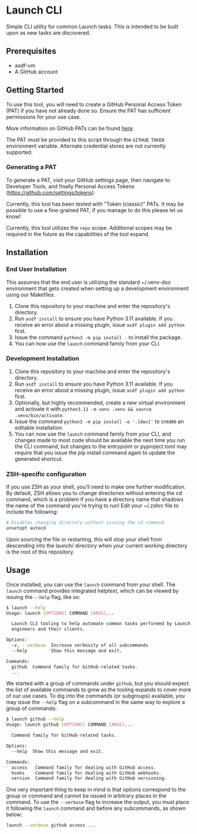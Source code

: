 # Launch CLI

Simple CLI utility for common Launch tasks. This is intended to be built upon as new tasks are discovered.

## Prerequisites

- asdf-vm
- A GitHub account

## Getting Started

To use this tool, you will need to create a GitHub Personal Access Token (PAT) if you have not already done so. Ensure the PAT has sufficient permissions for your use case.

More information on GitHub PATs can be found [here](https://docs.github.com/en/authentication/keeping-your-account-and-data-secure/managing-your-personal-access-tokens).

The PAT must be provided to this script through the `GITHUB_TOKEN` environment variable. Alternate credential stores are not currently supported.

### Generating a PAT

To generate a PAT, visit your GitHub settings page, then navigate to Developer Tools, and finally Personal Access Tokens (https://github.com/settings/tokens).

Currently, this tool has been tested with "Token (classic)" PATs. It may be possible to use a fine-grained PAT, if you manage to do this please let us know!

Currently, this tool utilizes the `repo` scope. Additional scopes may be required in the future as the capabilities of the tool expand.

## Installation

### End User Installation

This assumes that the end user is utilizing the standard ~/.venv-dso environment that gets created when setting up a development environment using our Makefiles.

1. Clone this repository to your machine and enter the repository's directory.
2. Run `asdf install` to ensure you have Python 3.11 available. If you receive an error about a missing plugin, issue `asdf plugin add python` first.
3. Issue the command `python3 -m pip install .` to install the package.
4. You can now use the `launch` command family from your CLI.

### Development Installation

1. Clone this repository to your machine and enter the repository's directory.
2. Run `asdf install` to ensure you have Python 3.11 available. If you receive an error about a missing plugin, issue `asdf plugin add python` first.
3. Optionally, but highly recommended, create a new virtual environment and activate it with `python3.11 -m venv .venv && source .venv/bin/activate`.
4. Issue the command `python3 -m pip install -e '.[dev]'` to create an editable installation.
5. You can now use the `launch` command family from your CLI, and changes made to most code should be available the next time you run the CLI command, but changes to the entrypoint or pyproject.toml may require that you issue the pip install command again to update the generated shortcut.

### ZSH-specific configuration

If you use ZSH as your shell, you'll need to make one further modification. By default, ZSH allows you to change directories without entering the cd command, which is a problem if you have a directory name that shadows the name of the command you're trying to run! Edit your ~/.zshrc file to include the following:

```sh
# Disables changing directory without issuing the cd command
unsetopt autocd
```

Upon sourcing the file or restarting, this will stop your shell from descending into the launch/ directory when your current working directory is the root of this repository.

## Usage

Once installed, you can use the `launch` command from your shell. The `launch` command provides integrated helptext, which can be viewed by issuing the `--help` flag, like so:

```sh
$ launch --help
Usage: launch [OPTIONS] COMMAND [ARGS]...

  Launch CLI tooling to help automate common tasks performed by Launch
  engineers and their clients.

Options:
  -v, --verbose  Increase verbosity of all subcommands
  --help         Show this message and exit.

Commands:
  github  Command family for GitHub-related tasks.
  ...
```

We started with a group of commands under `github`, but you should expect the list of available commands to grow as the tooling expands to cover more of our use cases. To dig into the commands (or subgroups) available, you may issue the `--help` flag on a subcommand in the same way to explore a group of commands:

```sh
$ launch github --help
Usage: launch github [OPTIONS] COMMAND [ARGS]...

  Command family for GitHub-related tasks.

Options:
  --help  Show this message and exit.

Commands:
  access   Command family for dealing with GitHub access.
  hooks    Command family for dealing with GitHub webhooks.
  version  Command family for dealing with GitHub versioning.
```

One very important thing to keep in mind is that options correspond to the group or command and cannot be issued in arbitrary places in the command. To use the `--verbose` flag to increase the output, you must place it following the `launch` command and before any subcommands, as shown below:

```sh
launch --verbose github access ...
```
